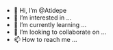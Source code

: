 - 👋 Hi, I’m @Atidepe
- 👀 I’m interested in ...
- 🌱 I’m currently learning ...
- 💞️ I’m looking to collaborate on ...
- 📫 How to reach me ...

<!---
Atidepe/Atidepe is a ✨ special ✨ repository because its `README.md` (this file) appears on your GitHub profile.
You can click the Preview link to take a look at your changes.
--->
